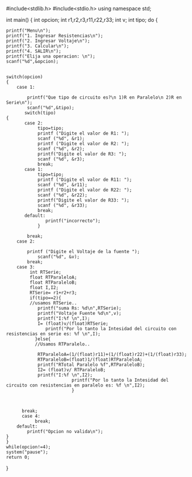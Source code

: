 #include<stdlib.h>
#include<stdio.h>
using namespace std;

int main()
{
	int opcion;
	int r1,r2,r3,r11,r22,r33;
	int v;
	int tipo;
	do {
        
	printf("Menu\n");
	printf("1. Ingresar Resistencias\n");
	printf("2. Ingresar Voltaje\n");
	printf("3. Calcular\n");
	printf("4. SALIR\n");
	printf("Elija una operacion: \n");
	scanf("%d",&opcion);
 
                	                 
	switch(opcion)
	{
		case 1:
             
            printf("Que tipo de circuito es?\n 1)R en Paralelo\n 2)R en Serie\n");
            scanf("%d",&tipo);
           switch(tipo)
	{      
           case 2:
                tipo=tipo;
                printf ("Digite el valor de R1: ");
                scanf ("%d", &r1);
                printf ("Digite el valor de R2: ");
                scanf ("%d", &r2);
                printf("Digite el valor de R3: ");
                scanf ("%d", &r3);
                break;
           case 1:
                tipo=tipo;
                printf ("Digite el valor de R11: ");
                scanf ("%d", &r11);
                printf ("Digite el valor de R22: ");
                scanf ("%d", &r22);
                printf("Digite el valor de R33: ");
                scanf ("%d", &r33);
                break;
           default:
                   printf("incorrecto");
                }
                
            break;
		case 2:
             
			printf ("Digite el Voltaje de la fuente ");
                scanf("%d", &v);
			break;
		case 3:
             int RTSerie;
             float RTParaleloA;
             float RTParaleloB;
             float I,I2;
             RTSerie= r1+r2+r3;
             if(tipo==2){
             //usamos RTSerie..
    			printf("suma Rs: %d\n",RTSerie);
    			printf("Voltaje Fuente %d\n",v);
    			printf("I:%f \n",I);
    			I= (float)v/(float)RTSerie;
    			   printf("Por lo tanto la Intesidad del circuito con resistencias en serie es: %f \n",I);
               }else{
               //Usamos RTParalelo..
    			
                RTParaleloA=(1/(float)r11)+(1/(float)r22)+(1/(float)r33);
                RTParaleloB=(float)1/(float)RTParaleloA;
    			printf("RTotal Paralelo %f",RTParaleloB);
    			I2= (float)v/ RTParaleloB;
    			printf("I:%f \n",I2);
                             printf("Por lo tanto la Intesidad del circuito con resistencias en paralelo es: %f \n",I2);
                             }
            
            
            
		  break;
		  case 4:
               break;
		default: 
			printf("Opcion no valida\n");		
	}
	}
    while(opcion!=4);
	system("pause");
	return 0;
}
